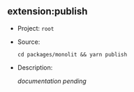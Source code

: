 ## extension:publish

-   Project: `root`
-   Source:

    ```shell
    cd packages/monolit && yarn publish
    ```

-   Description:

    _documentation pending_
